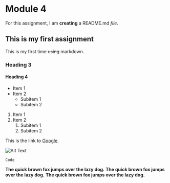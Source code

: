 # Module 4
For this assignment, I am **creating** a README.md *file*.
## This is my first assignment
This is my first time ~~using~~ markdown.
### Heading 3
#### Heading 4

- Item 1
- Item 2
    - Subitem 1
    - Subitem 2
 
1. Item 1
2. Item 2
   1. Subitem 1
   2. Subitem 2
  
This is the link to [Google](https://google.com).

![Alt Text](https://camo.githubusercontent.com/3fd9366fc9c6ab48dc26c1d989cf5ffadc55d5266ed49c67efa5931fd3a83ec9/68747470733a2f2f676574626f6f7473747261702e636f6d2f646f63732f352e332f6173736574732f6272616e642f626f6f7473747261702d6c6f676f2d736861646f772e706e67)

`Code`


**The quick brown fox jumps over the lazy dog.**
__The quick brown fox jumps over the lazy dog.__
<strong>The quick brown fox jumps over the lazy dog.</strong>
